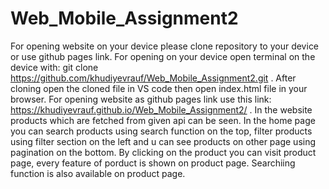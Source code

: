 # Web_Mobile_Assignment2
For opening website on your device please clone repository to your device or use github pages link.
For opening on your device open terminal on the device with: git clone https://github.com/khudiyevrauf/Web_Mobile_Assignment2.git . After cloning open the cloned file in VS code then open index.html file in your browser.
For opening website as github pages link use this link: https://khudiyevrauf.github.io/Web_Mobile_Assignment2/ .
In the website products which are fetched from given api can be seen. In the home page you can search products using search function on the top, filter products using filter section on the left and u can see products on other page using pagination on the bottom.
By clicking on the product you can visit product page, every feature of porduct is shown on product page. Searchiing function is also available on product page. 
